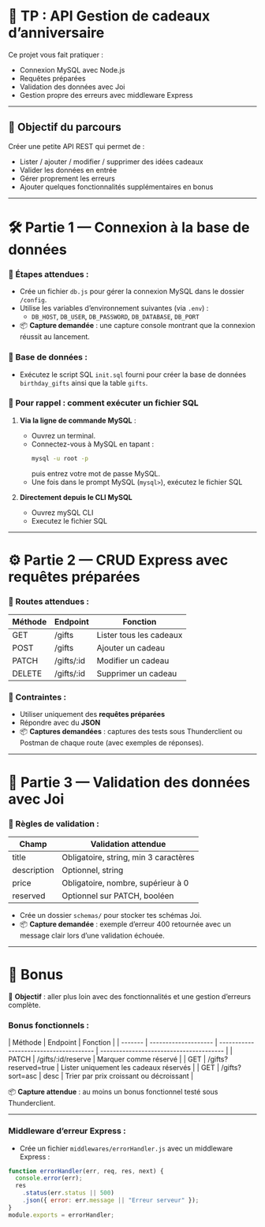 # 🎁 TP : API Gestion de cadeaux d’anniversaire

Ce projet vous fait pratiquer :

- Connexion MySQL avec Node.js
- Requêtes préparées
- Validation des données avec Joi
- Gestion propre des erreurs avec middleware Express

---

## 🎯 Objectif du parcours

Créer une petite API REST qui permet de :

- Lister / ajouter / modifier / supprimer des idées cadeaux
- Valider les données en entrée
- Gérer proprement les erreurs
- Ajouter quelques fonctionnalités supplémentaires en bonus

---

# 🛠️ Partie 1 — Connexion à la base de données

### 📑 Étapes attendues :

- Crée un fichier `db.js` pour gérer la connexion MySQL dans le dossier `/config`.
- Utilise les variables d’environnement suivantes (via `.env`) :
  - `DB_HOST`, `DB_USER`, `DB_PASSWORD`, `DB_DATABASE`, `DB_PORT`
- 📦 **Capture demandée** : une capture console montrant que la connexion réussit au lancement.

### 📑 Base de données :

- Exécutez le script SQL `init.sql` fourni pour créer la base de données `birthday_gifts` ainsi que la table `gifts`.

### 📌 Pour rappel : comment exécuter un fichier SQL

1. **Via la ligne de commande MySQL** :

   - Ouvrez un terminal.
   - Connectez-vous à MySQL en tapant :
     ```bash
     mysql -u root -p
     ```
     puis entrez votre mot de passe MySQL.
   - Une fois dans le prompt MySQL (`mysql>`), exécutez le fichier SQL

2. **Directement depuis le CLI MySQL**
   - Ouvrez mySQL CLI
   - Executez le fichier SQL

---

# ⚙️ Partie 2 — CRUD Express avec requêtes préparées

### 📝 Routes attendues :

| Méthode | Endpoint   | Fonction                |
| ------- | ---------- | ----------------------- |
| GET     | /gifts     | Lister tous les cadeaux |
| POST    | /gifts     | Ajouter un cadeau       |
| PATCH   | /gifts/:id | Modifier un cadeau      |
| DELETE  | /gifts/:id | Supprimer un cadeau     |

### 📌 Contraintes :

- Utiliser uniquement des **requêtes préparées**
- Répondre avec du **JSON**
- 📦 **Captures demandées** : captures des tests sous Thunderclient ou Postman de chaque route (avec exemples de réponses).

---

# 🧩 Partie 3 — Validation des données avec Joi

### 📝 Règles de validation :

| Champ       | Validation attendue                   |
| ----------- | ------------------------------------- |
| title       | Obligatoire, string, min 3 caractères |
| description | Optionnel, string                     |
| price       | Obligatoire, nombre, supérieur à 0    |
| reserved    | Optionnel sur PATCH, booléen          |

- Crée un dossier `schemas/` pour stocker tes schémas Joi.
- 📦 **Capture demandée** : exemple d’erreur 400 retournée avec un message clair lors d’une validation échouée.

---

# 🎁 Bonus

🎯 **Objectif** : aller plus loin avec des fonctionnalités et une gestion d’erreurs complète.

### Bonus fonctionnels :

| Méthode | Endpoint             | Fonction                               |
| ------- | -------------------- | -------------------------------------- | --------------------------------------- |
| PATCH   | /gifts/:id/reserve   | Marquer comme réservé                  |
| GET     | /gifts?reserved=true | Lister uniquement les cadeaux réservés |
| GET     | /gifts?sort=asc      | desc                                   | Trier par prix croissant ou décroissant |

📦 **Capture attendue** : au moins un bonus fonctionnel testé sous Thunderclient.

---

### Middleware d’erreur Express :

- Crée un fichier `middlewares/errorHandler.js` avec un middleware Express :

```js
function errorHandler(err, req, res, next) {
  console.error(err);
  res
    .status(err.status || 500)
    .json({ error: err.message || "Erreur serveur" });
}
module.exports = errorHandler;
```
